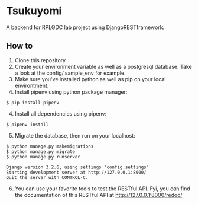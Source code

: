 # Tsukuyomi
A backend for RPLGDC lab project using DjangoRESTframework.

## How to
1. Clone this repository.
2. Create your environment variable as well as a postgresql database. Take a look at the config/.sample_env for example.
3. Make sure you've installed python as well as pip on your local environtment.
4. Install pipenv using python package manager:
```
$ pip install pipenv
```
4. Install all dependencies using pipenv:
```
$ pipenv install
```
5. Migrate the database, then run on your localhost:
```
$ python manage.py makemigrations
$ python manage.py migrate
$ python manage.py runserver

Django version 3.2.6, using settings 'config.settings'
Starting development server at http://127.0.0.1:8000/
Quit the server with CONTROL-C.
```
6. You can use your favorite tools to test the RESTful API. Fyi, you can find the documentation of this RESTful API at http://127.0.0.1:8000/redoc/
